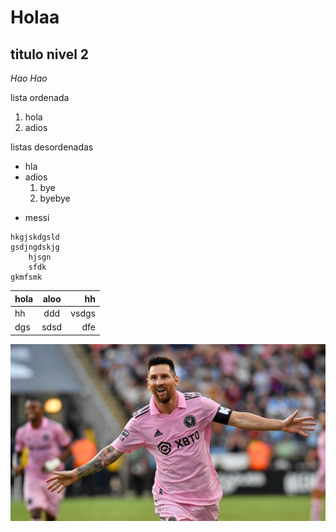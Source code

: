 # Holaa

## titulo nivel 2

_Hao_  *Hao*

lista ordenada
1. hola
2. adios

listas desordenadas
- hla
- adios
    1. bye
    2. byebye
* messi

```
hkgjskdgsld
gsdjngdskjg
    hjsgn
    sfdk
gkmfsmk
```
|hola |aloo | hh|
|---|:---:|---:|
|hh|ddd|vsdgs|
|dgs|sdsd|dfe|

<img src="messi.jpg">